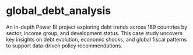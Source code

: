 # global_debt_analysis
An in-depth Power BI project exploring debt trends across 189 countries by sector, income group, and development status. This case study uncovers key insights on debt evolution, economic shocks, and global fiscal patterns to support data-driven policy recommendations.
